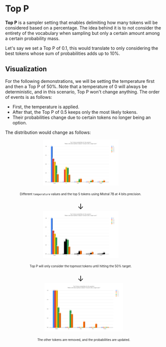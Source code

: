 # Top P

**Top P** is a sampler setting that enables delimiting how many tokens will be considered based on a percentage. The idea behind it is to not consider the entirety of the vocabulary when sampling but only a certain amount among a certain probability mass.

Let's say we set a Top P of 0.1, this would translate to only considering the best tokens whose sum of probabilities adds up to 10%.

## Visualization
For the following demonstrations, we will be setting the temperature first and then a Top P of 50%. Note that a temperature of 0 will always be deterministic, and in this scenario, Top P won't change anything.
The order of events is as follows:
- First, the temperature is applied.
- After that, the Top P of 0.5 keeps only the most likely tokens.
- Their probabilities change due to certain tokens no longer being an option.

The distribution would change as follows:

<div style="justify-content: center; align-items: center;">
  <div style="margin-right: 20px; text-align: center;" align="center">
    <img src="top_barplot.png" alt="Example Image" width="50%">

<sub><sup>Different `temperature` values and the top 5 tokens using Mistral 7B at 4 bits precision.</sup></sub>
  </div>

  <div style="margin-right: 20px; text-align: center;" align="center">
    <span style="font-size: 24px;">&darr;</span>
  </div>

  <div style="margin-right: 20px; text-align: center;" align="center">
    <img src="top_barplot_black.png" alt="Example Image" width="50%">

<sub><sup>Top P will only consider the topmost tokens until hitting the 50% target.</sup></sub>
  </div>

  <div style="margin-right: 20px; text-align: center;" align="center">
    <span style="font-size: 24px;">&darr;</span>
  </div>

  <div style="text-align: center;" align="center">
    <img src="top_barplot_final.png" alt="Example Image" width="50%">

<sub><sup>The other tokens are removed, and the probabilities are updated.</sup></sub>
  </div>
</div>

